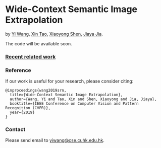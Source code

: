 # Wide-Context Semantic Image Extrapolation
by [Yi Wang](https://shepnerd.github.io/), [Xin Tao](http://www.xtao.website), [Xiaoyong Shen](http://xiaoyongshen.me/), [Jiaya Jia](http://www.cse.cuhk.edu.hk/leojia/).

The code will be available soon.

### [Recent related work](https://github.com/shepnerd/inpainting_gmcnn)

### Reference

If our work is useful for your research, please consider citing:

    @inproceedings{wang2019srn,
      title={Wide-Context Semantic Image Extrapolation},
      author={Wang, Yi and Tao, Xin and Shen, Xiaoyong and Jia, Jiaya},
      booktitle={IEEE Conference on Computer Vision and Pattern Recognition (CVPR)},
      year={2019}
    }

### Contact

Please send email to yiwang@cse.cuhk.edu.hk.
